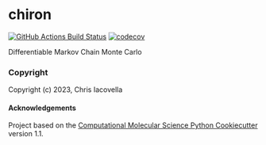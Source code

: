 chiron
==============================
[//]: # (Badges)
[![GitHub Actions Build Status](https://github.com/choderalab/chiron/workflows/CI/badge.svg)](https://github.com/choderalab/chiron/actions?query=workflow%3ACI)
[![codecov](https://codecov.io/gh/choderalab/chiron/branch/main/graph/badge.svg)](https://codecov.io/gh/choderalab/chiron/branch/main)


Differentiable Markov Chain Monte Carlo

### Copyright

Copyright (c) 2023, Chris Iacovella


#### Acknowledgements
 
Project based on the 
[Computational Molecular Science Python Cookiecutter](https://github.com/molssi/cookiecutter-cms) version 1.1.

